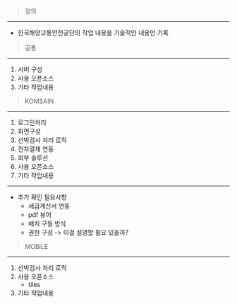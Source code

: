
>정의
---
* 한국해양교통안전공단의 작업 내용을 기술적인 내용만 기록


>공통
---
1. 서버 구성
2. 사용 오픈소스
3. 기타 작업내용



>KOMSAIN
---
1. 로그인처리
2. 화면구성
2. 선박검사 처리 로직
3. 전자결재 연동
4. 외부 솔루션
4. 사용 오픈소스
5. 기타 작업내용
-------
 * 추가 확인 필요사항
   * 세금계산서 연동
   * pdf 뷰어
   * 배치 구동 방식
   * 권한 구성 -> 이걸 설명할 필요 있을까?


>MOBILE
---
1. 선박검사 처리 로직
2. 사용 오픈소스
    * tiles
3. 기타 작업내용